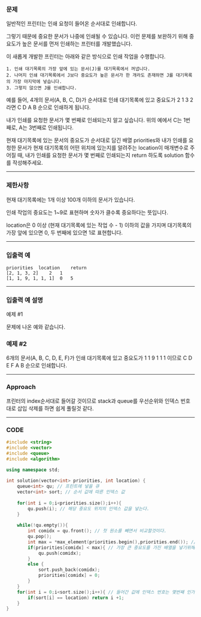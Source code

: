 ### 문제

일반적인 프린터는 인쇄 요청이 들어온 순서대로 인쇄합니다.

그렇기 때문에 중요한 문서가 나중에 인쇄될 수 있습니다. 이런 문제를 보완하기 위해 중요도가 높은 문서를 먼저 인쇄하는 프린터를 개발했습니다. 

이 새롭게 개발한 프린터는 아래와 같은 방식으로 인쇄 작업을 수행합니다.

```
1. 인쇄 대기목록의 가장 앞에 있는 문서(J)를 대기목록에서 꺼냅니다.
2. 나머지 인쇄 대기목록에서 J보다 중요도가 높은 문서가 한 개라도 존재하면 J를 대기목록의 가장 마지막에 넣습니다.
3. 그렇지 않으면 J를 인쇄합니다.
```

예를 들어, 4개의 문서(A, B, C, D)가 순서대로 인쇄 대기목록에 있고 중요도가 2 1 3 2 라면 C D A B 순으로 인쇄하게 됩니다.

내가 인쇄를 요청한 문서가 몇 번째로 인쇄되는지 알고 싶습니다. 위의 예에서 C는 1번째로, A는 3번째로 인쇄됩니다.

현재 대기목록에 있는 문서의 중요도가 순서대로 담긴 배열 priorities와 내가 인쇄를 요청한 문서가 현재 대기목록의 어떤 위치에 있는지를 알려주는 location이 매개변수로 주어질 때, 내가 인쇄를 요청한 문서가 몇 번째로 인쇄되는지 return 하도록 solution 함수를 작성해주세요.

------------------------------------------------------------------------

### 제한사항

현재 대기목록에는 1개 이상 100개 이하의 문서가 있습니다.

인쇄 작업의 중요도는 1~9로 표현하며 숫자가 클수록 중요하다는 뜻입니다.

location은 0 이상 (현재 대기목록에 있는 작업 수 - 1) 이하의 값을 가지며 대기목록의 가장 앞에 있으면 0, 두 번째에 있으면 1로 표현합니다.

------------------------------------------------------------------------

### 입출력 예

```
priorities	location	return
[2, 1, 3, 2]	2	1
[1, 1, 9, 1, 1, 1]	0	5
```

------------------------------------------------------------------------

### 입출력 예 설명

예제 #1

문제에 나온 예와 같습니다.

### 예제 #2

6개의 문서(A, B, C, D, E, F)가 인쇄 대기목록에 있고 중요도가 1 1 9 1 1 1 이므로 C D E F A B 순으로 인쇄합니다.

------------------------------------------------------------------------

### Approach

프린터의 index순서대로 들어갈 것이므로 stack과 queue를 우선순위와 인덱스 번호대로 삽입 삭제를 하면 쉽게 풀릴것 같다.

------------------------------------------------------------------------

### CODE

```C++
#include <string>
#include <vector>
#include <queue>
#include <algorithm> 

using namespace std;
 
int solution(vector<int> priorities, int location) {
    queue<int> qu; // 프린트에 넣을 큐
    vector<int> sort; // 순서 값에 따른 인덱스 값
    
    for(int i = 0;i<priorities.size();i++){
        qu.push(i); // 해당 중요도 위치의 인덱스 값을 넣는다.
    }
    
    while(!qu.empty()){
        int comidx = qu.front(); // 첫 원소를 빼면서 비교할것이다.
        qu.pop();
        int max = *max_element(priorities.begin(),priorities.end()); // 배열의 최댓값
        if(priorities[comidx] < max){ // 가장 큰 중요도를 가진 배열을 넣기위해 해야할 로직
            qu.push(comidx);
        }
        else {
            sort.push_back(comidx); 
            priorities[comidx] = 0;
        }
    }
    for(int i = 0;i<sort.size();i++){ // 들어간 값에 인덱스 번호는 몇번째 인가?
        if(sort[i] == location) return i +1;
    }
}
```

